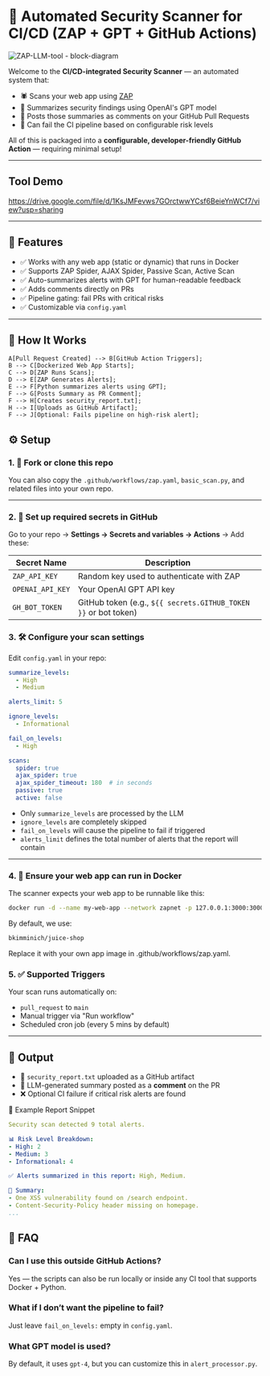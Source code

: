 # 🔐 Automated Security Scanner for CI/CD (ZAP + GPT + GitHub Actions)

![ZAP-LLM-tool - block-diagram](https://github.com/user-attachments/assets/855aad2c-0c76-4609-b951-447f8e5427b8)

Welcome to the **CI/CD-integrated Security Scanner** — an automated system that:

- 🕷️ Scans your web app using [ZAP](https://www.zaproxy.org/)
- 🤖 Summarizes security findings using OpenAI's GPT model
- 💬 Posts those summaries as comments on your GitHub Pull Requests
- 🚨 Can fail the CI pipeline based on configurable risk levels

All of this is packaged into a **configurable, developer-friendly GitHub Action** — requiring minimal setup!

---
## Tool Demo

   https://drive.google.com/file/d/1KsJMFevws7GOrctwwYCsf6BeieYnWCf7/view?usp=sharing

---

## 🚀 Features

- ✅ Works with any web app (static or dynamic) that runs in Docker
- ✅ Supports ZAP Spider, AJAX Spider, Passive Scan, Active Scan
- ✅ Auto-summarizes alerts with GPT for human-readable feedback
- ✅ Adds comments directly on PRs
- ✅ Pipeline gating: fail PRs with critical risks
- ✅ Customizable via `config.yaml`

---

## 🧩 How It Works

    A[Pull Request Created] --> B[GitHub Action Triggers];
    B --> C[Dockerized Web App Starts];
    C --> D[ZAP Runs Scans];
    D --> E[ZAP Generates Alerts];
    E --> F[Python summarizes alerts using GPT];
    F --> G[Posts Summary as PR Comment];
    F --> H[Creates security_report.txt];
    H --> I[Uploads as GitHub Artifact];
    F --> J[Optional: Fails pipeline on high-risk alert];

## ⚙️ Setup

### 1. 🍴 Fork or clone this repo

You can also copy the `.github/workflows/zap.yaml`, `basic_scan.py`, and related files into your own repo.

---

### 2. 🔑 Set up required secrets in GitHub

Go to your repo → **Settings → Secrets and variables → Actions** → Add these:

| Secret Name       | Description                                                        |
|-------------------|--------------------------------------------------------------------|
| `ZAP_API_KEY`     | Random key used to authenticate with ZAP                           |
| `OPENAI_API_KEY`  | Your OpenAI GPT API key                                            |
| `GH_BOT_TOKEN`    | GitHub token (e.g., `${{ secrets.GITHUB_TOKEN }}` or bot token)    |


### 3. 🛠️ Configure your scan settings

Edit `config.yaml` in your repo:

```yaml
summarize_levels:
  - High
  - Medium

alerts_limit: 5

ignore_levels:
  - Informational

fail_on_levels:
  - High

scans:
  spider: true
  ajax_spider: true
  ajax_spider_timeout: 180  # in seconds
  passive: true
  active: false
```

- Only `summarize_levels` are processed by the LLM  
- `ignore_levels` are completely skipped  
- `fail_on_levels` will cause the pipeline to fail if triggered
- `alerts_limit` defines the total number of alerts that the report will contain

---

### 4. 🐳 Ensure your web app can run in Docker

The scanner expects your web app to be runnable like this:

```bash
docker run -d --name my-web-app --network zapnet -p 127.0.0.1:3000:3000 your-web-app-image
```

By default, we use:
```bash
bkimminich/juice-shop
```
Replace it with your own app image in .github/workflows/zap.yaml.

### 5. ✅ Supported Triggers

Your scan runs automatically on:

- `pull_request` to `main`
- Manual trigger via "Run workflow"
- Scheduled cron job (every 5 mins by default)

---

## 📄 Output

- 📝 `security_report.txt` uploaded as a GitHub artifact  
- 🧠 LLM-generated summary posted as a **comment** on the PR  
- ❌ Optional CI failure if critical risk alerts are found

🧪 Example Report Snippet

```yaml
Security scan detected 9 total alerts.

📊 Risk Level Breakdown:
- High: 2
- Medium: 3
- Informational: 4

✅ Alerts summarized in this report: High, Medium.

🔐 Summary:
- One XSS vulnerability found on /search endpoint.
- Content-Security-Policy header missing on homepage.
...
```
## 🙋 FAQ

### Can I use this outside GitHub Actions?

Yes — the scripts can also be run locally or inside any CI tool that supports Docker + Python.

### What if I don’t want the pipeline to fail?

Just leave `fail_on_levels:` empty in `config.yaml`.

### What GPT model is used?

By default, it uses `gpt-4`, but you can customize this in `alert_processor.py`.


